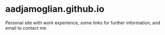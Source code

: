 # aadjamoglian.github.io
Personal site with work experience, some links for further information, and email to contact me

